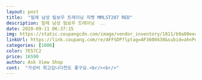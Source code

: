 ```yaml
---
layout: post 
title:  "밀레 남성 팀보우 트레이닝 자켓 MMLST207 RED" 
description: 밀레 남성 팀보우 트레이닝  ..
date: 2020-09-11 06:37:15 
img: https://static.coupangcdn.com/image/vendor_inventory/1811/b9a00eec2db816acf9bf57d144d38854dab570fe1f94fc8e62c5f960dd88.jpg 
linkUrl: https://link.coupang.com/re/AFFSDP?lptag=AF3600438&subid=ahnPublicAsk&pageKey=1371139914&itemId=2403759363&vendorItemId=70398537529&traceid=V0-113-9f9b5f91de9b60c0 
categories: [1006] 
color: 7E57C2 
price: 16590 
author: Ask View Shop 
cont:  "가성비 최고입니다천도 좋구요.<br/><br/>" 
---
```

